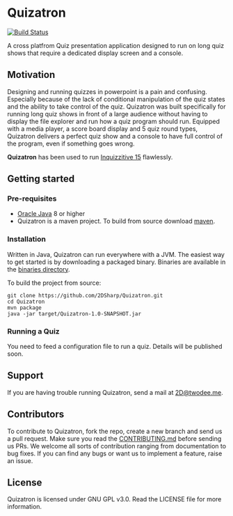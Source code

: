 # Quizatron
[![Build Status](https://travis-ci.com/2DSharp/Quizatron.svg?branch=master)](https://travis-ci.com/2DSharp/Quizatron)

A cross platfrom Quiz presentation application designed to run on long quiz shows that require a dedicated display screen and a console.

## Motivation
Designing and running quizzes in powerpoint is a pain and confusing. Especially because of the lack of conditional manipulation of the quiz states and the ability to take control of the quiz.
Quizatron was built specifically for running long quiz shows in front of a large audience without having to display the file explorer and run how a quiz program should run. Equipped with a media player, a score board display and 5 quiz round types,
Quizatron delivers a perfect quiz show and a console to have full control of the program, even if something goes wrong.

**Quizatron** has been used to run [Inquizzitive 15](http://facebook.com/inquizzitive15/) flawlessly. 

## Getting started

### Pre-requisites

- [Oracle Java](https://www.oracle.com/technetwork/java/javase/downloads/index.html) 8 or higher
- Quizatron is a maven project. To build from source download [maven](https://maven.apache.org/).


### Installation

Written in Java, Quizatron can run everywhere with a JVM. The easiest way to get started is by downloading a packaged binary.
Binaries are available in the [binaries directory](https://github.com/2DSharp/Quizatron/tree/master/binaries).

To build the project from source:

```
git clone https://github.com/2DSharp/Quizatron.git
cd Quizatron
mvn package
java -jar target/Quizatron-1.0-SNAPSHOT.jar 
```

### Running a Quiz

You need to feed a configuration file to run a quiz. Details will be published soon.

## Support

If you are having trouble running Quizatron, send a mail at 2D@twodee.me.

## Contributors

To contribute to Quizatron, fork the repo, create a new branch and send us a pull request. Make sure you read the [CONTRIBUTING.md](https://github.com/2DSharp/Quizatron/blob/master/CONTRIBUTING.md) before sending us PRs. We welcome all sorts of contribution ranging from documentation to bug fixes. If you can find any bugs or want us to implement a feature, raise an issue. 

## License

Quizatron is licensed under GNU GPL v3.0. Read the LICENSE file for more information.
